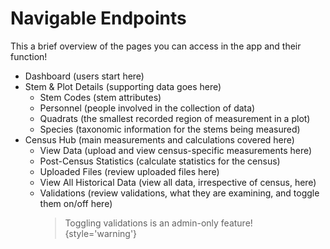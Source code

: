 # Navigable Endpoints

This a brief overview of the pages you can access in the app and their function!

- Dashboard (users start here)
- Stem & Plot Details (supporting data goes here)
    - Stem Codes (stem attributes)
    - Personnel (people involved in the collection of data)
    - Quadrats (the smallest recorded region of measurement in a plot)
    - Species (taxonomic information for the stems being measured)
- Census Hub (main measurements and calculations covered here)
    - View Data (upload and view census-specific measurements here)
    - Post-Census Statistics (calculate statistics for the census)
    - Uploaded Files (review uploaded files here)
    - View All Historical Data (view all data, irrespective of census, here)
    - Validations (review validations, what they are examining, and toggle them on/off here)
      > Toggling validations is an admin-only feature!
      > {style='warning'}
